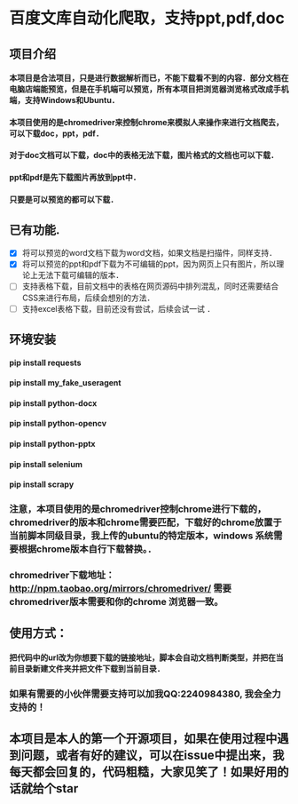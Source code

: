 # 百度文库自动化爬取，支持ppt,pdf,doc
## 项目介绍
#### 本项目是合法项目，只是进行数据解析而已，不能下载看不到的内容．部分文档在电脑店端能预览，但是在手机端可以预览，所有本项目把浏览器浏览格式改成手机端，支持Windows和Ubuntu．
####  本项目使用的是chromedriver来控制chrome来模拟人来操作来进行文档爬去，可以下载doc，ppt，pdf．
####  对于doc文档可以下载，doc中的表格无法下载，图片格式的文档也可以下载．
####  ppt和pdf是先下载图片再放到ppt中．
####  只要是可以预览的都可以下载．
## 已有功能.
* [x] 将可以预览的word文档下载为word文档，如果文档是扫描件，同样支持．
* [x] 将可以预览的ppt和pdf下载为不可编辑的ppt，因为网页上只有图片，所以理论上无法下载可编辑的版本．
* [ ] 支持表格下载，目前文档中的表格在网页源码中排列混乱，同时还需要结合CSS来进行布局，后续会想别的方法．
* [ ] 支持excel表格下载，目前还没有尝试，后续会试一试 ．
## 环境安装
#### pip install requests
#### pip install my_fake_useragent
#### pip install python-docx
#### pip install python-opencv
#### pip install python-pptx
#### pip install selenium
#### pip install scrapy
### 注意，本项目使用的是chromedriver控制chrome进行下载的，chromedriver的版本和chrome需要匹配，下载好的chrome放置于当前脚本同级目录，我上传的ubuntu的特定版本，windows 系统需要根据chrome版本自行下载替换。．
### chromedriver下载地址：http://npm.taobao.org/mirrors/chromedriver/   需要chromedriver版本需要和你的chrome 浏览器一致。
## 使用方式：
#### 把代码中的url改为你想要下载的链接地址，脚本会自动文档判断类型，并把在当前目录新建文件夹并把文件下载到当前目录．
### 如果有需要的小伙伴需要支持可以加我QQ:2240984380, 我会全力支持的！
## 本项目是本人的第一个开源项目，如果在使用过程中遇到问题，或者有好的建议，可以在issue中提出来，我每天都会回复的，代码粗糙，大家见笑了！如果好用的话就给个star
